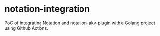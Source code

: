 # notation-integration
PoC of integrating Notation and notation-akv-plugin with a Golang project using Github Actions.

